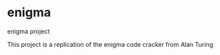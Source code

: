 # enigma
enigma project


This project is a replication of the enigma code cracker from Alan Turing
